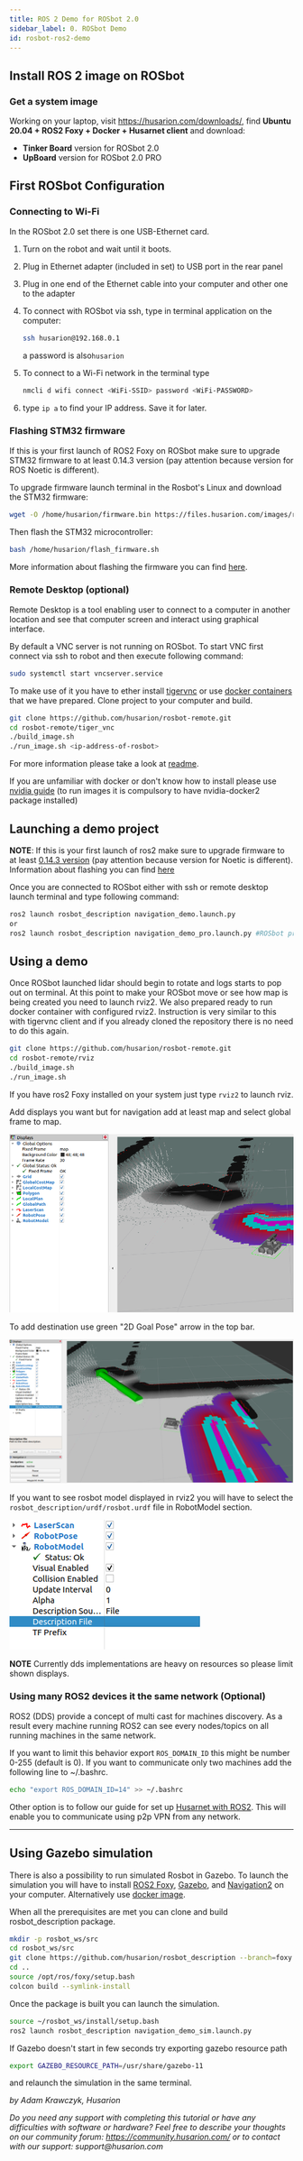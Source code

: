 ```yaml
---
title: ROS 2 Demo for ROSbot 2.0
sidebar_label: 0. ROSbot Demo
id: rosbot-ros2-demo
---
```

<!-- 
TODO: add to sidebar.json below "ROS projects section"
      {
        "type": "subcategory",
        "label": "ROS 2 tutorials",
        "ids": [
          "tutorials/ros2-tutorials/rosbot-ros2-demo"
        ]
      }, -->

## Install ROS 2 image on ROSbot

### Get a system image

Working on your laptop, visit https://husarion.com/downloads/, find **Ubuntu 20.04 + ROS2 Foxy + Docker + Husarnet client** and download:
- **Tinker Board** version for ROSbot 2.0 
- **UpBoard** version for ROSbot 2.0 PRO

## First ROSbot Configuration

### Connecting to Wi-Fi

In the ROSbot 2.0 set there is one USB-Ethernet card.

1. Turn on the robot and wait until it boots.
2. Plug in Ethernet adapter (included in set) to USB port in the rear panel
3. Plug in one end of the Ethernet cable into your computer and other one to the adapter
4. To connect with ROSbot via ssh, type in terminal application on the computer: 
    ```bash
    ssh husarion@192.168.0.1
    ```
    a password is also`husarion`

5. To connect to a Wi-Fi network in the terminal type 
    ```bash
    nmcli d wifi connect <WiFi-SSID> password <WiFi-PASSWORD>
    ``` 
6. type `ip a` to find your IP address. Save it for later.

### Flashing STM32 firmware
If this is your first launch of ROS2 Foxy on ROSbot make sure to upgrade STM32 firmware to at least 0.14.3 version (pay attention because version for ROS Noetic is different).

To upgrade firmware launch terminal in the Rosbot's Linux and download the STM32 firmware:

```bash
wget -O /home/husarion/firmware.bin https://files.husarion.com/images/rosbot-2.0-fw-v0.14.3.bin
```

Then flash the STM32 microcontroller:

```bash
bash /home/husarion/flash_firmware.sh
```

More information about flashing the firmware you can find [here](https://husarion.com/manuals/rosbot/#system-reinstallation).

### Remote Desktop (optional)

Remote Desktop is a tool enabling user to connect to a computer in another location and see that computer screen and interact using graphical interface.

By default a VNC server is not running on ROSbot. To start VNC first connect via ssh to robot and then execute following command:

```bash
sudo systemctl start vncserver.service
```

To make use of it you have to ether install [tigervnc](https://tigervnc.org/) or use [docker containers](https://github.com/husarion/rosbot-remote) that we have prepared. Clone project to your computer and build. 

```bash
git clone https://github.com/husarion/rosbot-remote.git
cd rosbot-remote/tiger_vnc
./build_image.sh
./run_image.sh <ip-address-of-rosbot>
```

For more information please take a look at [readme](https://github.com/husarion/rosbot-remote/blob/main/README.md). 

If you are unfamiliar with docker or don't know how to install please use [nvidia guide](https://docs.nvidia.com/datacenter/cloud-native/container-toolkit/install-guide.html) (to run images it is compulsory to have nvidia-docker2 package installed)

## Launching a demo project

**NOTE**: If this is your first launch of ros2 make sure to upgrade firmware to at least [0.14.3 version](https://files.husarion.com/images/rosbot-2.0-fw-v0.14.3.bin) (pay attention because version for Noetic is different). Information about flashing you can find [here](/manuals/rosbot/#low-level-firmware-installation)

Once you are connected to ROSbot either with ssh or remote desktop launch terminal and type following command:

```bash
ros2 launch rosbot_description navigation_demo.launch.py
or
ros2 launch rosbot_description navigation_demo_pro.launch.py #ROSbot pro
```

## Using a demo

Once ROSbot launched lidar should begin to rotate and logs starts to pop out on terminal. At this point to make your ROSbot move or see how map is being created you need to launch rviz2. We also prepared ready to run docker container with configured rviz2. Instruction is very similar to this with tigervnc client and if you already cloned the repository there is no need to do this again. 

```bash
git clone https://github.com/husarion/rosbot-remote.git
cd rosbot-remote/rviz
./build_image.sh
./run_image.sh
```

If you have ros2 Foxy installed on your system just type `rviz2` to launch rviz.

Add displays you want but for navigation add at least map and select global frame to map.

![image](/docs/assets/img/ros2-tutorials/rviz2.png)

To add destination use green "2D Goal Pose" arrow in the top bar. 

![image](/docs/assets/img/ros2-tutorials/rviz2-nav2.png)

If you want to see rosbot model displayed in rviz2 you will have to select the `rosbot_description/urdf/rosbot.urdf` file in RobotModel section.

![image](/docs/assets/img/ros2-tutorials/rviz2-urdf.png)

**NOTE** Currently dds implementations are heavy on resources so please limit shown displays. 

### Using many ROS2 devices it the same network (Optional)

ROS2 (DDS) provide a concept of multi cast for machines discovery. As a result every machine running ROS2 can see every nodes/topics on all running machines in the same network. 

If you want to limit this behavior export `ROS_DOMAIN_ID` this might be number 0-255 (default is 0). If you want to communicate only two machines add the following line to ~/.bashrc. 

```bash
echo "export ROS_DOMAIN_ID=14" >> ~/.bashrc
```

Other option is to follow our guide for set up [Husarnet with ROS2](https://husarnet.com/docs/tutorial-ros2/). This will enable you to communicate using p2p VPN from any network.  

---

## Using Gazebo simulation

There is also a possibility to run simulated Rosbot in Gazebo. To launch the simulation you will have to install [ROS2 Foxy](https://hub.docker.com/r/rosplanning/navigation2), [Gazebo](http://gazebosim.org/tutorials?tut=install_ubuntu), and [Navigation2](https://navigation.ros.org/build_instructions/index.html) on your computer. Alternatively use [docker image](https://hub.docker.com/r/rosplanning/navigation2).

When all the prerequisites are met you can clone and build rosbot_description package.

```bash
mkdir -p rosbot_ws/src
cd rosbot_ws/src
git clone https://github.com/husarion/rosbot_description --branch=foxy
cd ..
source /opt/ros/foxy/setup.bash
colcon build --symlink-install
```

Once the package is built you can launch the simulation.

```bash
source ~/rosbot_ws/install/setup.bash
ros2 launch rosbot_description navigation_demo_sim.launch.py
```

If Gazebo doesn't start in few seconds try exporting gazebo resource path 
```bash
export GAZEBO_RESOURCE_PATH=/usr/share/gazebo-11
```
and relaunch the simulation in the same terminal.

_by Adam Krawczyk, Husarion_

_Do you need any support with completing this tutorial or have any difficulties with software or hardware? Feel free to describe your thoughts on our community forum: https://community.husarion.com/ or to contact with our support: support@husarion.com_
